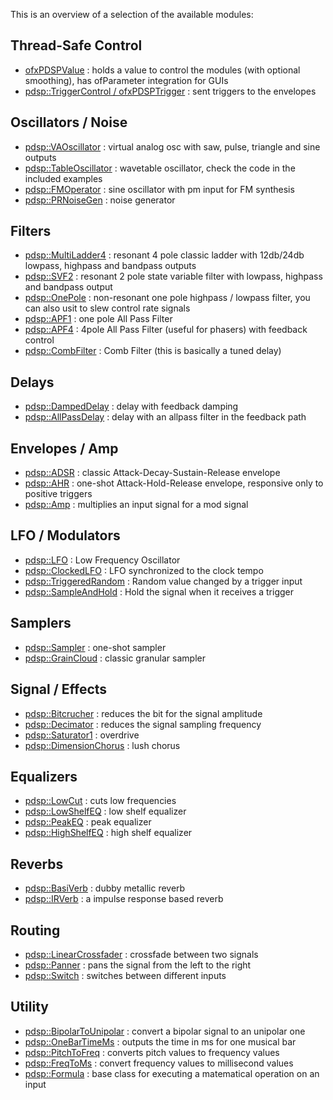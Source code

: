 
This is an overview of a selection of the available modules:

## Thread-Safe Control
- [ofxPDSPValue](classofx_p_d_s_p_value.html) : holds a value to control the modules (with optional smoothing), has ofParameter integration for GUIs
- [pdsp::TriggerControl / ofxPDSPTrigger](classpdsp_1_1_trigger_control.html) : sent triggers to the envelopes

## Oscillators / Noise
- [pdsp::VAOscillator](classpdsp_1_1_v_a_oscillator.html) : virtual analog osc with saw, pulse, triangle and sine outputs
- [pdsp::TableOscillator](classpdsp_1_1_table_oscillator.html) : wavetable oscillator, check the code in the included examples
- [pdsp::FMOperator](classpdsp_1_1_f_m_operator.html) : sine oscillator with pm input for FM synthesis
- [pdsp::PRNoiseGen](classpdsp_1_1_p_r_noise_gen.html) : noise generator

## Filters
- [pdsp::MultiLadder4](classpdsp_1_1_multi_ladder4.html) : resonant 4 pole classic ladder with 12db/24db lowpass, highpass and bandpass outputs
- [pdsp::SVF2](classpdsp_1_1_s_v_f2.html)  : resonant 2 pole state variable filter with lowpass, highpass and bandpass output
- [pdsp::OnePole](classpdsp_1_1_one_pole.html) : non-resonant one pole highpass / lowpass filter, you can also usit to slew control rate signals
- [pdsp::APF1](classpdsp_1_1_a_p_f1.html) : one pole All Pass Filter
- [pdsp::APF4](classpdsp_1_1_a_p_f4.html) : 4pole All Pass Filter (useful for phasers) with feedback control
- [pdsp::CombFilter](classpdsp_1_1_comb_filter.html) : Comb Filter (this is basically a tuned delay)

## Delays
- [pdsp::DampedDelay](classpdsp_1_1_damped_delay.html) : delay with feedback damping
- [pdsp::AllPassDelay](classpdsp_1_1_all_pass_delay.html) : delay with an allpass filter in the feedback path

## Envelopes / Amp
- [pdsp::ADSR](classpdsp_1_1_a_d_s_r.html) : classic Attack-Decay-Sustain-Release envelope
- [pdsp::AHR](classpdsp_1_1_a_h_r.html) : one-shot Attack-Hold-Release envelope, responsive only to positive triggers
- [pdsp::Amp](classpdsp_1_1_amp.html) : multiplies an input signal for a mod signal

## LFO / Modulators
- [pdsp::LFO](classpdsp_1_1_l_f_o.html) : Low Frequency Oscillator
- [pdsp::ClockedLFO](classpdsp_1_1_clocked_l_f_o.html) : LFO synchronized to the clock tempo
- [pdsp::TriggeredRandom](classpdsp_1_1_triggered_random.html) : Random value changed by a trigger input
- [pdsp::SampleAndHold](classpdsp_1_1_sample_and_hold.html) : Hold the signal when it receives a trigger 

## Samplers
- [pdsp::Sampler](classpdsp_1_1_sampler.html) : one-shot sampler
- [pdsp::GrainCloud](classpdsp_1_1_grain_cloud.html) : classic granular sampler

## Signal / Effects
- [pdsp::Bitcrucher](classpdsp_1_1_bitcruncher.html) : reduces the bit for the signal amplitude
- [pdsp::Decimator](classpdsp_1_1_decimator.html) : reduces the signal sampling frequency
- [pdsp::Saturator1](classpdsp_1_1_saturator1.html) : overdrive 
- [pdsp::DimensionChorus](classpdsp_1_1_dimension_chorus.html) : lush chorus

## Equalizers
- [pdsp::LowCut](classpdsp_1_1_low_cut.html) : cuts low frequencies
- [pdsp::LowShelfEQ](classpdsp_1_1_low_shelf_e_q.html) : low shelf equalizer
- [pdsp::PeakEQ](classpdsp_1_1_peak_e_q.html) : peak equalizer
- [pdsp::HighShelfEQ](classpdsp_1_1_high_shelf_e_q.html) : high shelf equalizer

## Reverbs  
- [pdsp::BasiVerb](classpdsp_1_1_basi_verb.html) : dubby metallic reverb   
- [pdsp::IRVerb](classpdsp_1_1_i_r_verb.html) : a impulse response based reverb  

## Routing
- [pdsp::LinearCrossfader](classpdsp_1_1_linear_crossfader.html) : crossfade between two signals
- [pdsp::Panner](classpdsp_1_1_panner.html) : pans the signal from the left to the right
- [pdsp::Switch](classpdsp_1_1_switch.html) : switches between different inputs

## Utility
- [pdsp::BipolarToUnipolar](classpdsp_1_1_bipolar_to_unipolar.html) : convert a bipolar signal to an unipolar one
- [pdsp::OneBarTimeMs](classpdsp_1_1_one_bar_time_ms.html) : outputs the time in ms for one musical bar
- [pdsp::PitchToFreq](classpdsp_1_1_pitch_to_freq.html) : converts pitch values to frequency values
- [pdsp::FreqToMs](classpdsp_1_1_freq_to_ms.html) : convert frequency values to millisecond values 
- [pdsp::Formula](classpdsp_1_1_formula.html) : base class for executing a matematical operation on an input


